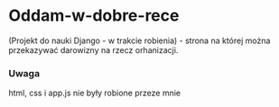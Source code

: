 # Oddam-w-dobre-rece
(Projekt do nauki Django - w trakcie robienia) - strona na której można przekazywać darowizny na rzecz orhanizacji.

### Uwaga
html, css i app.js nie były robione przeze mnie
